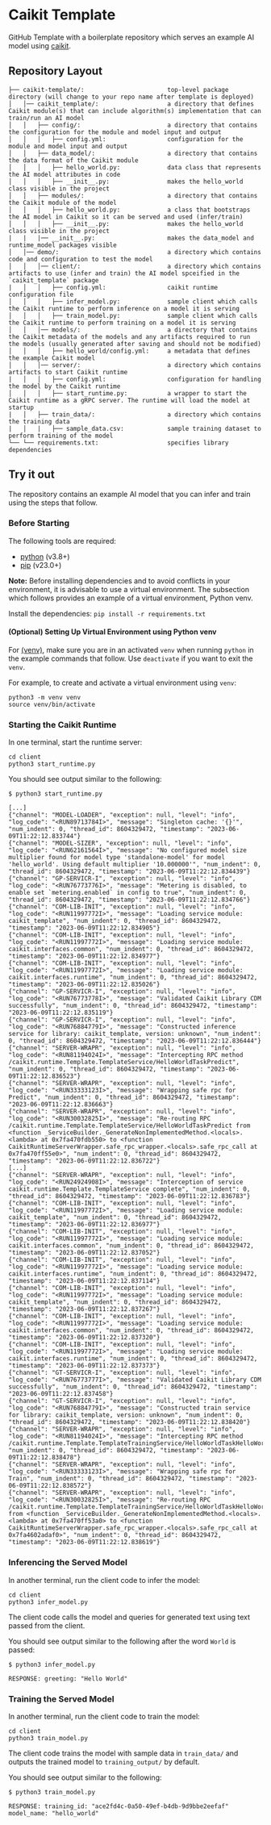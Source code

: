 # Caikit Template

GitHub Template with a boilerplate repository which serves an example AI model using [caikit](https://github.com/caikit/caikit).

## Repository Layout

```text
├── caikit-template/:                       top-level package directory (will change to your repo name after template is deployed)
│   │── caikit_template/:                   a directory that defines Caikit module(s) that can include algorithm(s) implementation that can train/run an AI model 
│   │   ├── config/:                        a directory that contains the configuration for the module and model input and output
│   │   │   ├── config.yml:                 configuration for the module and model input and output
│   │   ├── data_model/:                    a directory that contains the data format of the Caikit module
│   │   │   ├── hello_world.py:             data class that represents the AI model attributes in code
│   │   │   ├── __init__.py:                makes the hello_world class visible in the project
│   │   ├── modules/:                       a directory that contains the Caikit module of the model
│   │   │   ├── hello_world.py:             a class that bootstraps the AI model in Caikit so it can be served and used (infer/train)
│   │   │   ├── __init__.py:                makes the hello_world class visible in the project
|   |   |── __init__.py:                    makes the data_model and runtime_model packages visible
│   │── demo/:                              a directory which contains code and configuration to test the model
│   │   │── client/:                        a directory which contains artifacts to use (infer and train) the AI model spceified in the `caikit_template` package
|   │   │   ├── config.yml:                 caikit runtime configuration file
│   │   │   ├── infer_model.py:             sample client which calls the Caikit runtime to perform inference on a model it is serving
│   │   │   ├── train_model.py:             sample client which calls the Caikit runtime to perform training on a model it is serving
│   │   │── models/:                        a directory that contains the Caikit metadata of the models and any artifacts required to run the models (usually generated after saving and should not be modified)
│   │   │   ├── hello_world/config.yml:     a metadata that defines the example Caikit model
│   │   │── server/:                        a directory which contains artifacts to start Caikit runtime
|   │   │   ├── config.yml:                 configuration for handling the model by the Caikit runtime
│   │   │   ├── start_runtime.py:           a wrapper to start the Caikit runtime as a gRPC server. The runtime will load the model at startup
|   │   ├── train_data/:                    a directory which contains the training data
|   │   |   ├── sample_data.csv:            sample training dataset to perform training of the model
└── └── requirements.txt:                   specifies library dependencies
```

## Try it out

The repository contains an example AI model that you can infer and train using the steps that follow.

### Before Starting

The following tools are required:

- [python](https://www.python.org) (v3.8+)
- [pip](https://pypi.org/project/pip/) (v23.0+)

**Note:** Before installing dependencies and to avoid conflicts in your environment, it is advisable to use a virtual environment. The subsection which follows provides an example of a virtual environment, Python venv.

Install the dependencies: `pip install -r requirements.txt`

#### (Optional) Setting Up Virtual Environment using Python venv

For [(venv)](https://docs.python.org/3/library/venv.html), make sure you are in an activated `venv` when running `python` in the example commands that follow. Use `deactivate` if you want to exit the `venv`.

For example, to create and activate a virtual environment using `venv`:

```shell
python3 -m venv venv
source venv/bin/activate
```

### Starting the Caikit Runtime

In one terminal, start the runtime server:

```shell
cd client
python3 start_runtime.py
```

You should see output similar to the following:

```ShellSession
$ python3 start_runtime.py

[...]
{"channel": "MODEL-LOADER", "exception": null, "level": "info", "log_code": "<RUN89713784I>", "message": "Singleton cache: '{}'", "num_indent": 0, "thread_id": 8604329472, "timestamp": "2023-06-09T11:22:12.833744"}
{"channel": "MODEL-SIZER", "exception": null, "level": "info", "log_code": "<RUN62161564I>", "message": "No configured model size multiplier found for model type 'standalone-model' for model 'hello_world'. Using default multiplier '10.000000'", "num_indent": 0, "thread_id": 8604329472, "timestamp": "2023-06-09T11:22:12.834439"}
{"channel": "GP-SERVICR-I", "exception": null, "level": "info", "log_code": "<RUN76773776I>", "message": "Metering is disabled, to enable set `metering.enabled` in config to true", "num_indent": 0, "thread_id": 8604329472, "timestamp": "2023-06-09T11:22:12.834766"}
{"channel": "COM-LIB-INIT", "exception": null, "level": "info", "log_code": "<RUN11997772I>", "message": "Loading service module: caikit_template", "num_indent": 0, "thread_id": 8604329472, "timestamp": "2023-06-09T11:22:12.834905"}
{"channel": "COM-LIB-INIT", "exception": null, "level": "info", "log_code": "<RUN11997772I>", "message": "Loading service module: caikit.interfaces.common", "num_indent": 0, "thread_id": 8604329472, "timestamp": "2023-06-09T11:22:12.834977"}
{"channel": "COM-LIB-INIT", "exception": null, "level": "info", "log_code": "<RUN11997772I>", "message": "Loading service module: caikit.interfaces.runtime", "num_indent": 0, "thread_id": 8604329472, "timestamp": "2023-06-09T11:22:12.835026"}
{"channel": "GP-SERVICR-I", "exception": null, "level": "info", "log_code": "<RUN76773778I>", "message": "Validated Caikit Library CDM successfully", "num_indent": 0, "thread_id": 8604329472, "timestamp": "2023-06-09T11:22:12.835119"}
{"channel": "GP-SERVICR-I", "exception": null, "level": "info", "log_code": "<RUN76884779I>", "message": "Constructed inference service for library: caikit_template, version: unknown", "num_indent": 0, "thread_id": 8604329472, "timestamp": "2023-06-09T11:22:12.836444"}
{"channel": "SERVER-WRAPR", "exception": null, "level": "info", "log_code": "<RUN81194024I>", "message": "Intercepting RPC method /caikit.runtime.Template.TemplateService/HelloWorldTaskPredict", "num_indent": 0, "thread_id": 8604329472, "timestamp": "2023-06-09T11:22:12.836523"}
{"channel": "SERVER-WRAPR", "exception": null, "level": "info", "log_code": "<RUN33333123I>", "message": "Wrapping safe rpc for Predict", "num_indent": 0, "thread_id": 8604329472, "timestamp": "2023-06-09T11:22:12.836663"}
{"channel": "SERVER-WRAPR", "exception": null, "level": "info", "log_code": "<RUN30032825I>", "message": "Re-routing RPC /caikit.runtime.Template.TemplateService/HelloWorldTaskPredict from <function _ServiceBuilder._GenerateNonImplementedMethod.<locals>.<lambda> at 0x7fa470fdb550> to <function CaikitRuntimeServerWrapper.safe_rpc_wrapper.<locals>.safe_rpc_call at 0x7fa470ff55e0>", "num_indent": 0, "thread_id": 8604329472, "timestamp": "2023-06-09T11:22:12.836722"}
[...]
{"channel": "SERVER-WRAPR", "exception": null, "level": "info", "log_code": "<RUN24924908I>", "message": "Interception of service caikit.runtime.Template.TemplateService complete", "num_indent": 0, "thread_id": 8604329472, "timestamp": "2023-06-09T11:22:12.836783"}
{"channel": "COM-LIB-INIT", "exception": null, "level": "info", "log_code": "<RUN11997772I>", "message": "Loading service module: caikit_template", "num_indent": 0, "thread_id": 8604329472, "timestamp": "2023-06-09T11:22:12.836977"}
{"channel": "COM-LIB-INIT", "exception": null, "level": "info", "log_code": "<RUN11997772I>", "message": "Loading service module: caikit.interfaces.common", "num_indent": 0, "thread_id": 8604329472, "timestamp": "2023-06-09T11:22:12.837052"}
{"channel": "COM-LIB-INIT", "exception": null, "level": "info", "log_code": "<RUN11997772I>", "message": "Loading service module: caikit.interfaces.runtime", "num_indent": 0, "thread_id": 8604329472, "timestamp": "2023-06-09T11:22:12.837114"}
{"channel": "COM-LIB-INIT", "exception": null, "level": "info", "log_code": "<RUN11997772I>", "message": "Loading service module: caikit_template", "num_indent": 0, "thread_id": 8604329472, "timestamp": "2023-06-09T11:22:12.837267"}
{"channel": "COM-LIB-INIT", "exception": null, "level": "info", "log_code": "<RUN11997772I>", "message": "Loading service module: caikit.interfaces.common", "num_indent": 0, "thread_id": 8604329472, "timestamp": "2023-06-09T11:22:12.837320"}
{"channel": "COM-LIB-INIT", "exception": null, "level": "info", "log_code": "<RUN11997772I>", "message": "Loading service module: caikit.interfaces.runtime", "num_indent": 0, "thread_id": 8604329472, "timestamp": "2023-06-09T11:22:12.837373"}
{"channel": "GT-SERVICR-I", "exception": null, "level": "info", "log_code": "<RUN76773777I>", "message": "Validated Caikit Library CDM successfully", "num_indent": 0, "thread_id": 8604329472, "timestamp": "2023-06-09T11:22:12.837458"}
{"channel": "GT-SERVICR-I", "exception": null, "level": "info", "log_code": "<RUN76884779I>", "message": "Constructed train service for library: caikit_template, version: unknown", "num_indent": 0, "thread_id": 8604329472, "timestamp": "2023-06-09T11:22:12.838420"}
{"channel": "SERVER-WRAPR", "exception": null, "level": "info", "log_code": "<RUN81194024I>", "message": "Intercepting RPC method /caikit.runtime.Template.TemplateTrainingService/HelloWorldTaskHelloWorldModuleTrain", "num_indent": 0, "thread_id": 8604329472, "timestamp": "2023-06-09T11:22:12.838478"}
{"channel": "SERVER-WRAPR", "exception": null, "level": "info", "log_code": "<RUN33333123I>", "message": "Wrapping safe rpc for Train", "num_indent": 0, "thread_id": 8604329472, "timestamp": "2023-06-09T11:22:12.838572"}
{"channel": "SERVER-WRAPR", "exception": null, "level": "info", "log_code": "<RUN30032825I>", "message": "Re-routing RPC /caikit.runtime.Template.TemplateTrainingService/HelloWorldTaskHelloWorldModuleTrain from <function _ServiceBuilder._GenerateNonImplementedMethod.<locals>.<lambda> at 0x7fa470ff53a0> to <function CaikitRuntimeServerWrapper.safe_rpc_wrapper.<locals>.safe_rpc_call at 0x7fa4602adaf0>", "num_indent": 0, "thread_id": 8604329472, "timestamp": "2023-06-09T11:22:12.838619"}
```

### Inferencing the Served Model

In another terminal, run the client code to infer the model:

```shell
cd client
python3 infer_model.py
```

The client code calls the model and queries for generated text using text passed from the client.

You should see output similar to the following after the word `World` is passed:

```ShellSession
$ python3 infer_model.py

RESPONSE: greeting: "Hello World"
```

### Training the Served Model

In another terminal, run the client code to train the model:

```shell
cd client
python3 train_model.py
```

The client code trains the model with sample data in `train_data/` and outputs the
trained model to `training_output/` by default.

You should see output similar to the following:

```ShellSession
$ python3 train_model.py

RESPONSE: training_id: "ace2fd4c-0a50-49ef-b4db-9d9bbe2eefaf"
model_name: "hello_world"
```
